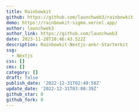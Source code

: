 ```yaml
---
title: Rainbowkit
github: https://github.com/launchweb3/rainbowkit
demo: https://rainbowkit-sigma.vercel.app/
author: launchweb3
author_link: https://github.com/launchweb3
date: 2023-11-28T10:46:43.522Z
description: Rainbowkit-Nextjs-ankr-Starterkit
ssg:
  - Nextjs
css: []
cms: []
category: []
draft: false
publish_date: '2022-12-31T02:49:58Z'
update_date: '2022-12-31T03:08:39Z'
github_star: 0
github_fork: 0
---
```

